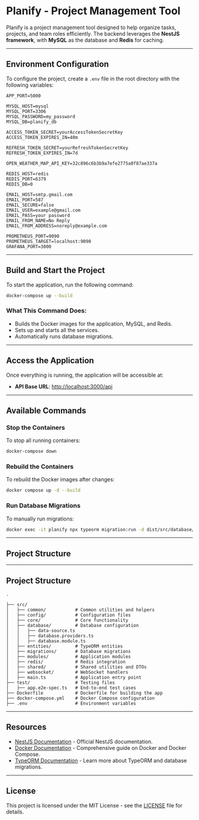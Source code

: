 # Planify - Project Management Tool

Planify is a project management tool designed to help organize tasks, projects, and team roles efficiently. The backend leverages the **NestJS framework**, with **MySQL** as the database and **Redis** for caching.

---

## Environment Configuration

To configure the project, create a `.env` file in the root directory with the following variables:

```dotenv
APP_PORT=5000

MYSQL_HOST=mysql
MYSQL_PORT=3306
MYSQL_PASSWORD=my_password
MYSQL_DB=planify_db

ACCESS_TOKEN_SECRET=yourAccessTokenSecretKey
ACCESS_TOKEN_EXPIRES_IN=40m

REFRESH_TOKEN_SECRET=yourRefreshTokenSecretKey
REFRESH_TOKEN_EXPIRES_IN=7d

OPEN_WEATHER_MAP_API_KEY=32c896c6b3b9a7efe2775a0f87ae337a

REDIS_HOST=redis
REDIS_PORT=6379 
REDIS_DB=0

EMAIL_HOST=smtp.gmail.com
EMAIL_PORT=587
EMAIL_SECURE=false
EMAIL_USER=example@gmail.com
EMAIL_PASS=your password
EMAIL_FROM_NAME=No Reply
EMAIL_FROM_ADDRESS=noreply@example.com

PROMETHEUS_PORT=9090
PROMETHEUS_TARGET=localhost:9090
GRAFANA_PORT=3000

```

---

## Build and Start the Project

To start the application, run the following command:

```bash
docker-compose up --build
```

### What This Command Does:
- Builds the Docker images for the application, MySQL, and Redis.
- Sets up and starts all the services.
- Automatically runs database migrations.

---

## Access the Application

Once everything is running, the application will be accessible at:

- **API Base URL**: [http://localhost:3000/api](http://localhost:3000/api)

---

## Available Commands

### Stop the Containers
To stop all running containers:
```bash
docker-compose down
```

### Rebuild the Containers
To rebuild the Docker images after changes:
```bash
docker compose up -d --build
```

### Run Database Migrations
To manually run migrations:
```bash
docker exec -it planify npx typeorm migration:run -d dist/src/database/data-source.js
```

---

## Project Structure

---

## Project Structure

```plaintext
.

├── src/
│   ├── common/           # Common utilities and helpers
│   ├── config/           # Configuration files
│   ├── core/             # Core functionality
│   ├── database/         # Database configuration
│   │   ├── data-source.ts
│   │   ├── database.providers.ts
│   │   ├── database.module.ts
│   ├── entities/         # TypeORM entities
│   ├── migrations/       # Database migrations
│   ├── modules/          # Application modules
│   ├── redis/            # Redis integration
│   ├── shared/           # Shared utilities and DTOs
│   ├── websocket/        # WebSocket handlers
│   ├── main.ts           # Application entry point
├── test/                 # Testing files
│   ├── app.e2e-spec.ts   # End-to-end test cases
├── Dockerfile            # Dockerfile for building the app
├── docker-compose.yml    # Docker Compose configuration
├── .env                  # Environment variables
```

---

## Resources

- [NestJS Documentation](https://docs.nestjs.com) - Official NestJS documentation.
- [Docker Documentation](https://docs.docker.com) - Comprehensive guide on Docker and Docker Compose.
- [TypeORM Documentation](https://typeorm.io) - Learn more about TypeORM and database migrations.

---

## License

This project is licensed under the MIT License - see the [LICENSE](LICENSE) file for details.
